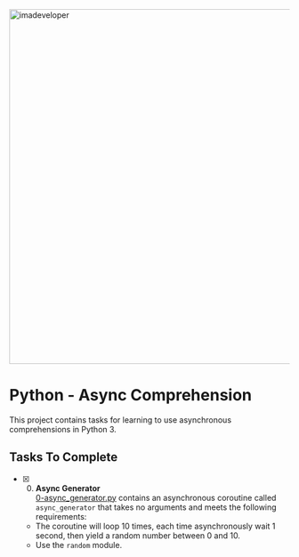 <img width="638" alt="imadeveloper" src="https://github.com/richard-1257/alx-backend-python/assets/83041703/ba36a458-c7b7-498b-a6a2-4442471e2dda">

# Python - Async Comprehension
This project contains tasks for learning to use asynchronous comprehensions in Python 3.

## Tasks To Complete
+ [x] 0. **Async Generator**<br/>[0-async_generator.py](0-async_generator.py) contains an asynchronous coroutine called `async_generator` that takes no arguments and meets the following requirements:
  + The coroutine will loop 10 times, each time asynchronously wait 1 second, then yield a random number between 0 and 10.
  + Use the `random` module.
